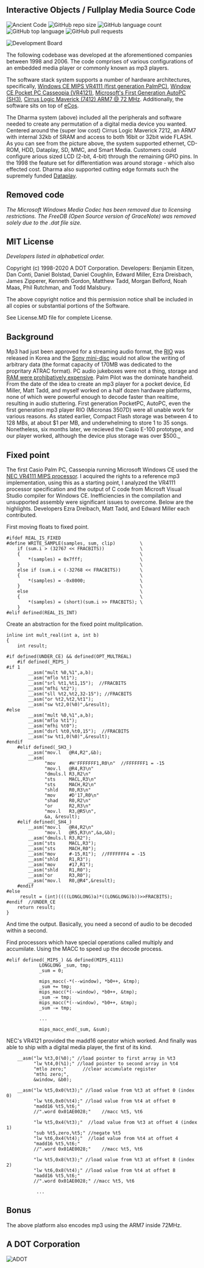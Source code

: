 ## Interactive Objects / Fullplay Media Source Code

![Ancient Code](https://img.shields.io/badge/Code-Ancient-orange) ![GitHub repo size](https://img.shields.io/github/repo-size/pleasemarkdarkly/adotcorporation) ![GitHub language count](https://img.shields.io/github/languages/count/pleasemarkdarkly/adotcorporation) ![GitHub top language](https://img.shields.io/github/languages/top/pleasemarkdarkly/adotcorporation) ![GitHub pull requests](https://img.shields.io/github/issues-pr/pleasemarkdarkly/adotcorporation)

![Development Board](images/dharma-banner.png)

The following codebase was developed at the aforementioned companies between 1998 and 2006. The code comprises of various configurations of an embedded media player or commonly known as mp3 players. 

The software stack system supports a number of hardware architectures, specifically, [Windows CE MIPS VR4111 (first generation PalmPC)](https://www.eetimes.com/nec-electronics-vr4111-cpu-at-the-heart-of-casios-new-cassiopeia-e-10-palm-pc/#), [Window CE Pocket PC Casseopia (VR4121)](https://www.digchip.com/datasheets/download_datasheet.php?id=1039903&part-number=VR4121), [Microsoft's First Generation AutoPC (SH3)](https://www.cnet.com/news/clarion-to-build-autopc-using-ms-software/), [Cirrus Logic Maverick (7412) ARM7 @ 72 MHz](http://ecos.sourceware.org/ecos/boards/edb7212.html).  Additionally, the software sits on top of [eCos](http://ecos.sourceware.org/).

The Dharma system (above) included all the peripherals and software needed to create any permutation of a digital media device you wanted.  Centered around the (super low cost) Cirrus Logic Maverick 7212, an ARM7 with internal 32kb of SRAM and access to both 16bit or 32bit wide FLASH. As you can see from the picture above, the system supported ethernet, CD-ROM, HDD, Dataplay, SD, MMC, and Smart Media. Customers could configure arious sized LCD (2-bit, 4-bit) through the remaining GPIO pins. In the 1998 the feature set for differentiation was around storage - which also effected cost. Dharma also supported cutting edge formats such the supremely funded [Dataplay](https://www.bizjournals.com/denver/stories/2001/06/04/daily41.html).

## Removed code

_The Microsoft Windows Media Codec has been removed due to licensing restrictions. The FreeDB (Open Source version of GraceNote) was removed solely due to the .dat file size._

## MIT License

_Developers listed in alphabetical order._

Copyright (c) 1998-2020 A DOT Corporation. Developers: Benjamin Eitzen, Dan Conti, Daniel Bolstad, Daniel Coughlin, Edward Miller, Ezra Dreisbach, James Zipperer, Kenneth Gordon, Matthew Tadd, Morgan Belford, Noah Maas, Phil Rutchman, and Todd Malsbury.

The above copyright notice and this permission notice shall be included in all copies or substantial portions of the Software.

See License.MD file for complete License.

## Background

Mp3 had just been approved for a streaming audio format, the [RIO](https://en.wikipedia.org/wiki/Rio_PMP300) was released in Korea and the [Sony mini-disc](https://en.wikipedia.org/wiki/MiniDisc) would not allow  the writing of arbitrary data (the format capacity of 170MB was dedicated to the propritary ATRAC format). PC audio jukeboxes were not a thing, storage and [RAM were prohibatively expensive](https://mkomo.com/cost-per-gigabyte). Palm Pilot was the dominate handheld. From the date of the idea to create an mp3 player for a pocket device, Ed Miller, Matt Tadd, and myself worked on a half dozen hardware platforms, none of which were powerful enough to decode faster than realtime, resulting in audio stuttering. First generation PocketPC, AutoPC, even the first generation mp3 player RIO (Micronas 3507D) were all unable work for various reasons. As stated earlier, Compact Flash storage was between 4 to 128 MBs, at about $1 per MB, and underwhelming to store 1 to 35 songs. Nonetheless, six months later, we recieved the Casio E-100 prototype, and our player worked, although the device plus storage was over $500._

## Fixed point

The first Casio Palm PC, Casseopia running Microsoft Windows CE used the [NEC VR4111 MIPS processor](https://www.datasheetarchive.com/pdf/download.php?id=f32cdf2af5921ab5d768596e7ec686c4a8df45&type=P&term=VR4111). I acquired the rights to a reference mp3 implementation, using this as a starting point, I analyzed the VR4111 processor specification and the output of C code from Microsft Visual Studio compiler for Windows CE.  Inefficiencies in the compilation and unsupported assembly were significant issues to overcome. Below are the highlights. Developers Ezra Dreibach, Matt Tadd, and Edward Miller each contributed.

First moving floats to fixed point.

```
#ifdef REAL_IS_FIXED
#define WRITE_SAMPLE(samples, sum, clip)         \
    if (sum.i > (32767 << FRACBITS))             \
    {                                            \
        *(samples) = 0x7fff;                     \
    }                                            \
    else if (sum.i < (-32768 << FRACBITS))       \
    {                                            \
        *(samples) = -0x8000;                    \
    }                                            \
    else                                         \
    {                                            \
        *(samples) = (short)(sum.i >> FRACBITS); \
    }
#elif defined(REAL_IS_INT)
```

Create an abstraction for the fixed point mulitplication. 

```
inline int mult_real(int a, int b)
{
    int result;

#if defined(UNDER_CE) && defined(OPT_MULTREAL) 
    #if defined(_MIPS_)     
#if 1
        __asm("mult %0,%1",a,b);
        __asm("mflo %t1");
        __asm("srl %t1,%t1,15");  //FRACBITS
        __asm("mfhi %t2");
        __asm("sll %t2,%t2,32-15"); //FRACBITS
        __asm("or %t2,%t2,%t1");
        __asm("sw %t2,0(%0)",&result); 
#else    
        __asm("mult %0,%1",a,b);
        __asm("mflo %t1");
        __asm("mfhi %t0");
        __asm("dsrl %t0,%t0,15");  //FRACBITS
        __asm("sw %t1,0(%0)",&result); 
#endif
    #elif defined(_SH3_)
        __asm("mov.l   @R4,R2",&b);
        __asm(
              "mov     #H'FFFFFFF1,R0\n"  //FFFFFFF1 = -15
              "mov.l   @R4,R3\n"
              "dmuls.l R3,R2\n"
              "sts     MACL,R3\n"
              "sts     MACH,R2\n"
              "shld    R0,R3\n"
              "mov     #D'17,R0\n"
              "shad    R0,R2\n"
              "or      R2,R3\n"
              "mov.l   R3,@R5\n",
              &a, &result);
    #elif defined(_SH4_)
        __asm("mov.l   @R4,R2\n"
              "mov.l   @R5,R3\n",&a,&b);
        __asm("dmuls.l R3,R2");
        __asm("sts     MACL,R3");
        __asm("sts     MACH,R0");
        __asm("mov     #-15,R1");  //FFFFFFF4 = -15              
        __asm("shld    R1,R3");
        __asm("mov     #17,R1");
        __asm("shld    R1,R0");
        __asm("or      R3,R0");
        __asm("mov.l   R0,@R4",&result);
    #endif
#else
     result = (int)((((LONGLONG)a)*((LONGLONG)b))>>FRACBITS);
#endif  //UNDER_CE
    return result;
}

```

And time the output. Basically, you need a second of audio to be decoded within a second. 

Find processors which have special operations called multiply and accumilate.  Using the MACC to speed up the decode process.

```
#elif defined(_MIPS_) && defined(MIPS_4111)
            LONGLONG _sum, tmp;
            _sum = 0;

            mips_macc(-*(--window), *b0++, &tmp);
            _sum += tmp;
            mips_macc(*(--window), *b0++, &tmp);
            _sum -= tmp;
            mips_macc(*(--window), *b0++, &tmp);
            _sum -= tmp;
      
            ...
      
            mips_macc_end(_sum, &sum);
```

NEC's VR4121 provided the madd16 operator which worked. And finally was able to ship with a digital media player, the first of its kind.


```
    __asm("lw %t3,0(%0);" //load pointer to first array in %t3
          "lw %t4,0(%1);" //load pointer to second array in %t4
          "mtlo zero;"      //clear accumulate register
          "mthi zero;",
          &window, &b0);

    __asm("lw %t5,0x0(%t3);" //load value from %t3 at offset 0 (index 0)
          "lw %t6,0x0(%t4);" //load value from %t4 at offset 0
          "madd16 %t5,%t6;"
          //".word 0x01AE0028;"    //macc %t5, %t6

          "lw %t5,0x4(%t3);"  //load value from %t3 at offset 4 (index 1)
          "sub %t5,zero,%t5;" //negate %t5
          "lw %t6,0x4(%t4);"  //load value from %t4 at offset 4
          "madd16 %t5,%t6;"
          //".word 0x01AE0028;"    //macc %t5, %t6

          "lw %t5,0x8(%t3);" //load value from %t3 at offset 8 (index 2)
          "lw %t6,0x8(%t4);" //load value from %t4 at offset 8
          "madd16 %t5,%t6;"
          //".word 0x01AE0028;" //macc %t5, %t6
    
           ...

```

## Bonus

The above platform also encodes mp3 using the ARM7 inside 72MHz.

## A DOT Corporation

![ADOT](images/adot.png)
